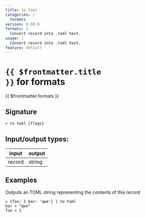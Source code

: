 ```yaml
---
title: to toml
categories: |
  formats
version: 0.90.0
formats: |
  Convert record into .toml text.
usage: |
  Convert record into .toml text.
feature: default
---
```


<!-- This file is automatically generated. Please edit the command in https://github.com/nushell/nushell instead. -->

# <code>{{ $frontmatter.title }}</code> for formats

<div class='command-title'>{{ $frontmatter.formats }}</div>

## Signature

`> to toml {flags} `

## Input/output types:

| input  | output |
| ------ | ------ |
| record | string |

## Examples

Outputs an TOML string representing the contents of this record

```nu
> {foo: 1 bar: 'qwe'} | to toml
bar = "qwe"
foo = 1

```
